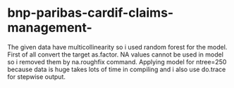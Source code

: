# bnp-paribas-cardif-claims-management-
The given data have multicollinearity so i used random forest for the model.
First of all convert the target as.factor.
NA values cannot be used in model so i removed them by na.roughfix command.
Applying model for ntree=250 because data is huge takes lots of time in compiling and i also use do.trace for stepwise output.
